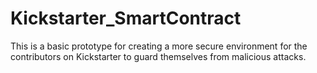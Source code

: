 # Kickstarter_SmartContract
This is a basic prototype for creating a more secure environment for the contributors on Kickstarter to guard themselves from malicious attacks.  
